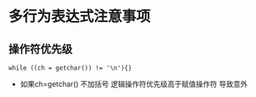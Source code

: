 # 多行为表达式注意事项
## 操作符优先级

```
while ((ch = getchar()) != '\n'){}

```

+ 如果ch=getchar() 不加括号 逻辑操作符优先级高于赋值操作符  导致意外
  